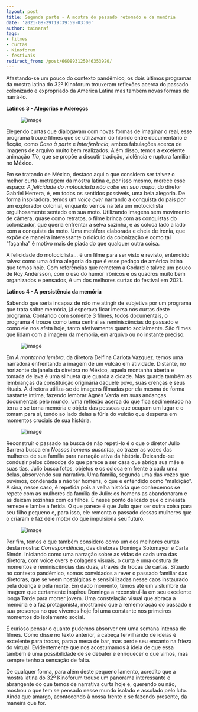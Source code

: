 ```yaml
---
layout: post
title: Segunda parte - A mostra do passado retomado e da memória
date: '2021-08-29T19:39:59-03:00'
author: tainaraf
tags:
- filmes
- curtas
- Kinoforum
- festivais
redirect_from: /post/660893125046353920/
---
```

Afastando-se um pouco do contexto pandêmico, os dois últimos programas da mostra latina do 32º Kinoforum trouxeram reflexões acerca do passado colonizado e expropriado da América Latina mas também novas formas de narrá-lo.&nbsp;

**Latinos 3 - Alegorias e Adereços**

<figure data-orig-width="752" data-orig-height="432" class="tmblr-full"><img src="https://64.media.tumblr.com/d19bfedf3fed051d2dd7f84ee9354e5a/fefd5ede26e4897c-82/s540x810/32f0864f87294be7559f471bcae154a2b11632f2.jpg" alt="image" data-orig-width="752" data-orig-height="432"></figure>

Elegendo curtas que dialogavam com novas formas de imaginar o real, esse programa trouxe filmes que se utilizavam do híbrido entre documentário e ficção, como _Caso à parte_ e _Interferência_, ambos fabulações acerca de imagens de arquivo muito bem realizados. Além disso, temos a excelente animação _Tío_, que se propõe a discutir tradição, violência e ruptura familiar no México.

Em se tratando de México, destaco aqui o que considero ser talvez o melhor curta-metragem da mostra latina e, por isso mesmo, merece esse espaço: _A felicidade do motociclista não cabe em sua roupa_, do diretor Gabriel Herrera, é, em todos os sentidos possíveis, uma bela alegoria. De forma inspiradora, temos um _voice over_ narrando a conquista do país por um explorador colonial, enquanto vemos na tela um motociclista orgulhosamente sentado em sua moto. Utilizando imagens sem movimento de câmera, quase como retratos, o filme brinca com as conquistas do colonizador, que queria enfrentar a selva sozinha, e as coloca lado a lado com a conquista da moto. Uma metáfora elaborada e cheia de ironia, que expõe de maneira interessante o ridículo da colonização e como tal “façanha” é motivo mais de piada do que qualquer outra coisa.&nbsp;

A felicidade do motociclista… é um filme para ser visto e revisto, entendido talvez como uma ótima alegoria do que é esse pedaço de américa latina que temos hoje. Com referências que remetem a Godard e talvez um pouco de Roy Andersson, com o uso do humor irônicos e os quadros muito bem organizados e pensados, é um dos melhores curtas do festival em 2021.

**Latinos 4 - A persistência da memória**

Sabendo que seria incapaz de não me atingir de subjetiva por um programa que trata sobre memória, já esperava ficar imersa nos curtas deste programa. Contando com somente 3 filmes, todos documentais, o programa 4 trouxe como tema central as reminiscências do passado e como ele nos afeta hoje, tanto afetivamente quanto socialmente. São filmes que lidam com a imagem da memória, em arquivo ou no instante preciso.&nbsp;

<figure data-orig-width="1920" data-orig-height="1080" class="tmblr-full"><img src="https://64.media.tumblr.com/71473d84e263a263b8f48e7265736906/fefd5ede26e4897c-a2/s540x810/ae3b58c2c71dbc306707fa4ee1f55b29e828705d.jpg" alt="image" data-orig-width="1920" data-orig-height="1080"></figure>

Em _A montanha lembra_, da diretora Delfina Carlota Vazquez, temos uma narradora enfrentando a imagem de um vulcão em atividade. Distante, no horizonte da janela da diretora no México, aquela montanha aberta e tomada de lava é uma silhueta que guarda a cidade. Mas guarda também as lembranças da constituição originária daquele povo, suas crenças e seus rituais. A diretora utiliza-se de imagens filmadas por ela mesma de forma bastante íntima, fazendo lembrar Agnès Varda em suas andanças documentais pelo mundo. Uma reflexão acerca do que fica sedimentado na terra e se torna memória e objeto das pessoas que ocupam um lugar e o tomam para si, tendo ao lado delas a fúria do vulcão que desperta em momentos cruciais de sua história.&nbsp;

<figure data-orig-width="1400" data-orig-height="1401" class="tmblr-full"><img src="https://64.media.tumblr.com/3aaf61786e5cee2a7a9d1ee333b83814/fefd5ede26e4897c-d8/s540x810/09672a74b4c0a5551691750dbb10bc30d281918f.jpg" alt="image" data-orig-width="1400" data-orig-height="1401"></figure>

Reconstruir o passado na busca de não repeti-lo é o que o diretor Julio Barrera busca em _Nossos homens ausentes_, ao trazer as vozes das mulheres de sua família para narração ativa da história. Deixando-se conduzir pelos cômodos do que parece a ser casa que abriga sua mãe e suas tias, Julio busca fotos, objetos e os coloca em frente a cada uma delas, absorvendo sua narrativa. Uma família, segunda uma das vozes que ouvimos, condenada a não ter homens, o que é entendido como “maldição”. A sina, nesse caso, é repetida pois a velha história que conhecemos se repete com as mulheres da família de Julio: os homens as abandonaram e as deixam sozinhas com os filhos. É nesse ponto delicado que o cineasta remexe e lambe a ferida. O que parece é que Julio quer ser outra coisa para seu filho pequeno e, para isso, ele remonta o passado dessas mulheres que o criaram e faz dele motor do que impulsiona seu futuro.

<figure data-orig-width="1280" data-orig-height="720" class="tmblr-full"><img src="https://64.media.tumblr.com/1c13d3aa495757a25a0369990d99ebf6/fefd5ede26e4897c-d1/s540x810/844fedfeff4b4673f662b46056a52247d2d82b72.jpg" alt="image" data-orig-width="1280" data-orig-height="720"></figure>

Por fim, temos o que também considero como um dos melhores curtas desta mostra: _Correspondência_, das diretoras Dominga Sotomayor e Carla Simón. Iniciando como uma narração sobre as vidas de cada uma das diretora, com voice overs e colagens visuais, o curta é uma costura de momentos e reminiscências das duas, através de trocas de cartas. Situado no contexto pandêmico, somos convidados a rever o passado familiar das diretoras, que se veem nostálgicas e sensibilizadas nesse caos instaurado pela doença e pela morte. Em dado momento, temos até um vislumbre da imagem que certamente inspirou Dominga a reconstruí-la em seu excelente longa Tarde para morrer jovem. Uma constelação visual que abraça a memória e a faz protagonista, mostrando que a rememoração do passado e sua presença no que vivemos hoje foi uma constante nos primeiros momentos do isolamento social.

É curioso pensar o quanto pudemos absorver em uma semana intensa de filmes. Como disse no texto anterior, a cabeça fervilhando de ideias é excelente para trocas, para a mesa de bar, mas perde seu encanto na frieza do virtual. Evidentemente que nos acostumamos à ideia de que essa também é uma possibilidade de se debater e enriquecer o que vimos, mas sempre tenho a sensação de falta.&nbsp;

De qualquer forma, para além deste pequeno lamento, acredito que a mostra latina do 32º Kinoforum trouxe um panorama interessante e abrangente do que temos de narrativa curta hoje e, querendo ou não, mostrou o que tem se pensado nesse mundo isolado e assolado pelo luto. Ainda que amargo, acontecendo à nossa frente e se fazendo presente, da maneira que for.

